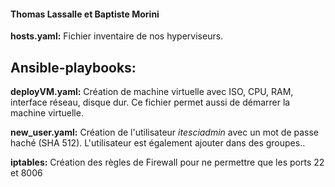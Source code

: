 #### Thomas Lassalle et  Baptiste Morini

__hosts.yaml:__ Fichier inventaire de nos hyperviseurs.

## Ansible-playbooks:

__deployVM.yaml:__ Création de machine virtuelle avec ISO, CPU, RAM, interface réseau, disque dur. Ce fichier permet aussi de démarrer la machine virtuelle.

__new_user.yaml:__ Création de l'utilisateur *itesciadmin* avec un mot de passe haché (SHA 512). L'utilisateur est également ajouter dans des groupes..

__iptables:__ Création des règles de Firewall pour ne permettre que les ports 22 et 8006


